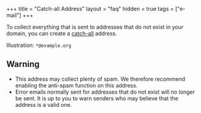 +++
title = "Catch-all Address"
layout = "faq"
hidden = true
tags = ["e-mail"]
+++

To collect everything that is sent to addresses that do not exist in your domain, you can create a [catch-all](https://en.wikipedia.org/wiki/Email_filtering#Methods) address.

Illustration: `*@example.org`

## Warning

- This address may collect plenty of spam. We therefore recommend enabling the anti-spam function on this address.
- Error emails normally sent for addresses that do not exist will no longer be sent. It is up to you to warn senders who may believe that the address is a valid one.
